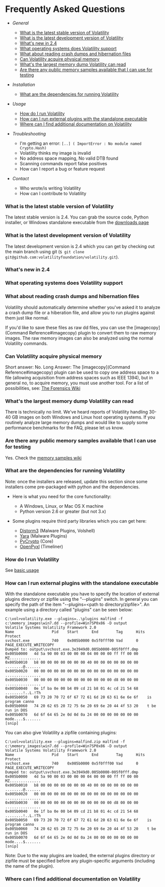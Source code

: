 # Frequently Asked Questions

- *General* 
    - [What is the latest stable version of Volatility](FAQ#what-is-the-latest-stable-version-of-volatility)
    - [What is the latest development version of Volatility](FAQ#what-is-the-latest-development-version-of-volatility)
    - [What's new in 2.4](FAQ#whats-new-in-24)
    - [What operating systems does Volatility support](FAQ#what-operating-systems-does-volatility-support)
    - [What about reading crash dumps and hibernation files](FAQ#what-about-reading-crash-dumps-and-hibernation-files)
    - [Can Volatility acquire physical memory](FAQ#can-volatility-acquire-physical-memory)
    - [What's the largest memory dump Volatility can read](FAQ#whats-the-largest-memory-dump-volatility-can-read)
    - [Are there any public memory samples available that I can use for testing](FAQ#are-there-any-public-memory-samples-available-that-i-can-use-for-testing)

- *Installation*
    - [What are the dependencies for running Volatility](FAQ#what-are-the-dependencies-for-running-volatility)

- *Usage*
    - [How do I run Volatility](FAQ#how-do-i-run-volatility)
    - [How can I run external plugins with the standalone executable](FAQ#how-can-i-run-external-plugins-with-the-standalone-executable)
    - [Where can I find additional documentation on Volatility](FAQ#where-can-i-find-additional-documentation-on-volatility)

- *Troubleshooting*
    - I'm getting an error: `[..] ( ImportError : No module named Crypto.Hash)`
    - Volatility thinks my image is invalid
    - No address space mapping, No valid DTB found
    - Scanning commands report false positives
    - How can I report a bug or feature request

- *Contact*
    - Who wrote/is writing Volatility
    - How can I contribute to Volatility

### What is the latest stable version of Volatility

The latest stable version is 2.4. You can grab the source code, Python installer, or Windows standalone executable from the [downloads page](http://www.volatilityfoundation.org/#!releases/component_71401)

### What is the latest development version of Volatility

The latest development version is 2.4 which you can get by checking out the main branch using git (`$ git clone git@github.com:volatilityfoundation/volatility.git`). 

### What's new in 2.4

### What operating systems does Volatility support

### What about reading crash dumps and hibernation files

Volatility should automatically determine whether you've asked it to analyze a crash dump file or a hiberation file, and allow you to run plugins against them just like normal.

If you'd like to save these files as raw dd files, you can use the [imagecopy](Command Reference#imagecopy) plugin to convert them to raw memory images. The raw memory images can also be analyzed using the normal Volatility commands. 

### Can Volatility acquire physical memory

Short answer: No. Long Answer: The [imagecopy](Command Reference#imagecopy) plugin can be used to copy one address space to a file (allowing acquisition from address spaces such as IEEE 1394), but in general no, to acquire memory, you must use another tool. For a list of possibilities, see: [The Forensics Wiki](http://www.forensicswiki.org/wiki/Tools:Memory_Imaging)

### What's the largest memory dump Volatility can read

There is technically no limit. We've heard reports of Volatility handling 30-40 GB images on both Windows and Linux host operating systems. If you routinely analyze large memory dumps and would like to supply some performance benchmarks for the FAQ, please let us know. 

### Are there any public memory samples available that I can use for testing

Yes.  Check the [memory samples wiki](https://github.com/volatilityfoundation/volatility/wiki/Memory-Samples)

### What are the dependencies for running Volatility

Note: once the installers are released, update this section since some installers come pre-packaged with python and the dependencies.

- Here is what you need for the core functionality:
    - A Windows, Linux, or Mac OS X machine
    - Python version 2.6 or greater (but not 3.x) 

- Some plugins require third party libraries which you can get here:
    - [Distorm3](https://code.google.com/p/distorm/) (Malware Plugins, Volshell)
    - [Yara](http://plusvic.github.io/yara/) (Malware Plugins)
    - [PyCrypto](https://www.dlitz.net/software/pycrypto/) (Core)
    - [OpenPyxl](http://pythonhosted.org/openpyxl/) (Timeliner)

### How do I run Volatility

See [basic usage](Volatility-Usage)

### How can I run external plugins with the standalone executable

With the standalone executable you have to specify the location of external plugins directory or zipfile using the "--plugins" switch. In general you can specify the path of the item "--plugins=<path to directory/zipfile>". An example using a directory called "plugins" can be seen below:
```
C:\vol>volatility.exe --plugins=..\plugins malfind -f c:\memory_images\win7.dd --profile=Win7SP0x86 -D output
Volatile Systems Volatility Framework 2.0 
Name                 Pid    Start      End        Tag      Hits   Protect
svchost.exe          740    0x005b0000 0x5f0fff00 Vad      0      PAGE_EXECUTE_WRITECOPY
Dumped to: output\svchost.exe.3e3949d0.005b0000-005f0fff.dmp
0x005b0000   4d 5a 90 00 03 00 00 00 04 00 00 00 ff ff 00 00    MZ..............
0x005b0010   b8 00 00 00 00 00 00 00 40 00 00 00 00 00 00 00    ........@.......
0x005b0020   00 00 00 00 00 00 00 00 00 00 00 00 00 00 00 00    ................
0x005b0030   00 00 00 00 00 00 00 00 00 00 00 00 d8 00 00 00    ................
0x005b0040   0e 1f ba 0e 00 b4 09 cd 21 b8 01 4c cd 21 54 68    ........!..L.!Th
0x005b0050   69 73 20 70 72 6f 67 72 61 6d 20 63 61 6e 6e 6f    is program canno
0x005b0060   74 20 62 65 20 72 75 6e 20 69 6e 20 44 4f 53 20    t be run in DOS
0x005b0070   6d 6f 64 65 2e 0d 0d 0a 24 00 00 00 00 00 00 00    mode....$.......
[snip]
```
You can also give Volatility a zipfile containing plugins:
```
C:\vol>volatility.exe --plugins=malfind.zip malfind -f c:\memory_images\win7.dd --profile=Win7SP0x86 -D output
Volatile Systems Volatility Framework 2.0 
Name                 Pid    Start      End        Tag      Hits   Protect
svchost.exe          740    0x005b0000 0x5f0fff00 Vad      0      PAGE_EXECUTE_WRITECOPY
Dumped to: output\svchost.exe.3e3949d0.005b0000-005f0fff.dmp
0x005b0000   4d 5a 90 00 03 00 00 00 04 00 00 00 ff ff 00 00    MZ..............
0x005b0010   b8 00 00 00 00 00 00 00 40 00 00 00 00 00 00 00    ........@.......
0x005b0020   00 00 00 00 00 00 00 00 00 00 00 00 00 00 00 00    ................
0x005b0030   00 00 00 00 00 00 00 00 00 00 00 00 d8 00 00 00    ................
0x005b0040   0e 1f ba 0e 00 b4 09 cd 21 b8 01 4c cd 21 54 68    ........!..L.!Th
0x005b0050   69 73 20 70 72 6f 67 72 61 6d 20 63 61 6e 6e 6f    is program canno
0x005b0060   74 20 62 65 20 72 75 6e 20 69 6e 20 44 4f 53 20    t be run in DOS
0x005b0070   6d 6f 64 65 2e 0d 0d 0a 24 00 00 00 00 00 00 00    mode....$.......
[snip]
```
Note: Due to the way plugins are loaded, the external plugins directory or zipfile must be specified before any plugin-specific arguments (including the name of the plugin). 

### Where can I find additional documentation on Volatility

 